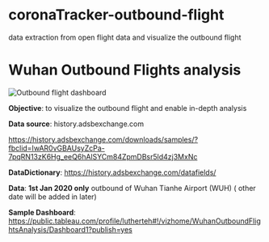 # coronaTracker-outbound-flight
data extraction from open flight data and visualize the outbound flight


# Wuhan Outbound Flights analysis

![Outbound flight dashboard](/images/coronaTracker-OutboundFlightDashboard.png)


**Objective**: to visualize the outbound flight and enable in-depth analysis

**Data source**: history.adsbexchange.com 

https://history.adsbexchange.com/downloads/samples/?fbclid=IwAR0vGBAUsyZcPa-7pqRN13zK6Hg_eeQ6hAlSYCm84ZpmDBsr5ld4zj3MxNc

**DataDictionary**: https://history.adsbexchange.com/datafields/


**Data**: **1st Jan 2020 only** outbound of Wuhan Tianhe Airport (WUH) ( other date will be added in later)

**Sample Dashboard**: https://public.tableau.com/profile/lutherteh#!/vizhome/WuhanOutboundFlightsAnalysis/Dashboard1?publish=yes
